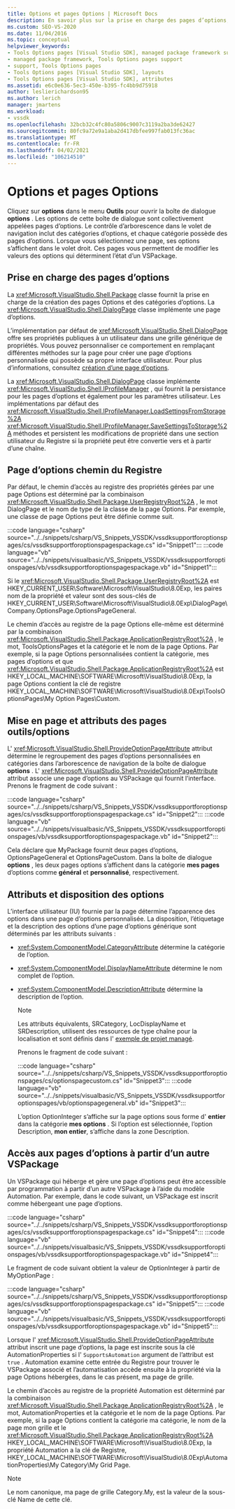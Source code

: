 ```yaml
---
title: Options et pages Options | Microsoft Docs
description: En savoir plus sur la prise en charge des pages d’options, qui vous permettent de modifier les valeurs des options qui déterminent l’état d’un VSPackage.
ms.custom: SEO-VS-2020
ms.date: 11/04/2016
ms.topic: conceptual
helpviewer_keywords:
- Tools Options pages [Visual Studio SDK], managed package framework support
- managed package framework, Tools Options pages support
- support, Tools Options pages
- Tools Options pages [Visual Studio SDK], layouts
- Tools Options pages [Visual Studio SDK], attributes
ms.assetid: e6c0e636-5ec3-450e-b395-fc4bb9d75918
author: leslierichardson95
ms.author: lerich
manager: jmartens
ms.workload:
- vssdk
ms.openlocfilehash: 32bcb32c4fc80a5806c9007c3119a2ba3de62427
ms.sourcegitcommit: 80fc9a72e9a1aba2d417dbfee997fab013fc36ac
ms.translationtype: MT
ms.contentlocale: fr-FR
ms.lasthandoff: 04/02/2021
ms.locfileid: "106214510"
---
```

# <a name="options-and-options-pages"></a>Options et pages Options
Cliquez sur **options** dans le menu **Outils** pour ouvrir la boîte de dialogue **options** . Les options de cette boîte de dialogue sont collectivement appelées pages d’options. Le contrôle d’arborescence dans le volet de navigation inclut des catégories d’options, et chaque catégorie possède des pages d’options. Lorsque vous sélectionnez une page, ses options s’affichent dans le volet droit. Ces pages vous permettent de modifier les valeurs des options qui déterminent l’état d’un VSPackage.

## <a name="support-for-options-pages"></a>Prise en charge des pages d’options
 La <xref:Microsoft.VisualStudio.Shell.Package> classe fournit la prise en charge de la création des pages Options et des catégories d’options. La <xref:Microsoft.VisualStudio.Shell.DialogPage> classe implémente une page d’options.

 L’implémentation par défaut de <xref:Microsoft.VisualStudio.Shell.DialogPage> offre ses propriétés publiques à un utilisateur dans une grille générique de propriétés. Vous pouvez personnaliser ce comportement en remplaçant différentes méthodes sur la page pour créer une page d’options personnalisée qui possède sa propre interface utilisateur. Pour plus d’informations, consultez [création d’une page d’options](../../extensibility/creating-an-options-page.md).

 La <xref:Microsoft.VisualStudio.Shell.DialogPage> classe implémente <xref:Microsoft.VisualStudio.Shell.IProfileManager> , qui fournit la persistance pour les pages d’options et également pour les paramètres utilisateur. Les implémentations par défaut des <xref:Microsoft.VisualStudio.Shell.IProfileManager.LoadSettingsFromStorage%2A> <xref:Microsoft.VisualStudio.Shell.IProfileManager.SaveSettingsToStorage%2A> méthodes et persistent les modifications de propriété dans une section utilisateur du Registre si la propriété peut être convertie vers et à partir d’une chaîne.

## <a name="options-page-registry-path"></a>Page d’options chemin du Registre
 Par défaut, le chemin d’accès au registre des propriétés gérées par une page Options est déterminé par la combinaison <xref:Microsoft.VisualStudio.Shell.Package.UserRegistryRoot%2A> , le mot DialogPage et le nom de type de la classe de la page Options. Par exemple, une classe de page Options peut être définie comme suit.

 :::code language="csharp" source="../../snippets/csharp/VS_Snippets_VSSDK/vssdksupportforoptionspages/cs/vssdksupportforoptionspagespackage.cs" id="Snippet1":::
 :::code language="vb" source="../../snippets/visualbasic/VS_Snippets_VSSDK/vssdksupportforoptionspages/vb/vssdksupportforoptionspagespackage.vb" id="Snippet1":::

 Si le <xref:Microsoft.VisualStudio.Shell.Package.UserRegistryRoot%2A> est HKEY_CURRENT_USER\Software\Microsoft\VisualStudio\8.0Exp, les paires nom de la propriété et valeur sont des sous-clés de HKEY_CURRENT_USER\Software\Microsoft\VisualStudio\8.0Exp\DialogPage\Company.OptionsPage.OptionsPageGeneral.

 Le chemin d’accès au registre de la page Options elle-même est déterminé par la combinaison <xref:Microsoft.VisualStudio.Shell.Package.ApplicationRegistryRoot%2A> , le mot, ToolsOptionsPages et la catégorie et le nom de la page Options. Par exemple, si la page Options personnalisées contient la catégorie, mes pages d’options et que <xref:Microsoft.VisualStudio.Shell.Package.ApplicationRegistryRoot%2A> est HKEY_LOCAL_MACHINE\SOFTWARE\Microsoft\VisualStudio\8.0Exp, la page Options contient la clé de registre HKEY_LOCAL_MACHINE\SOFTWARE\Microsoft\VisualStudio\8.0Exp\ToolsOptionsPages\My Option Pages\Custom.

## <a name="toolsoptions-page-attributes-and-layout"></a>Mise en page et attributs des pages outils/options
 L' <xref:Microsoft.VisualStudio.Shell.ProvideOptionPageAttribute> attribut détermine le regroupement des pages d’options personnalisées en catégories dans l’arborescence de navigation de la boîte de dialogue **options** . L' <xref:Microsoft.VisualStudio.Shell.ProvideOptionPageAttribute> attribut associe une page d’options au VSPackage qui fournit l’interface. Prenons le fragment de code suivant :

:::code language="csharp" source="../../snippets/csharp/VS_Snippets_VSSDK/vssdksupportforoptionspages/cs/vssdksupportforoptionspagespackage.cs" id="Snippet2":::
:::code language="vb" source="../../snippets/visualbasic/VS_Snippets_VSSDK/vssdksupportforoptionspages/vb/vssdksupportforoptionspagespackage.vb" id="Snippet2":::

 Cela déclare que MyPackage fournit deux pages d’options, OptionsPageGeneral et OptionsPageCustom. Dans la boîte de dialogue **options** , les deux pages options s’affichent dans la catégorie **mes pages** d’options comme **général** et **personnalisé**, respectivement.

## <a name="option-attributes-and-layout"></a>Attributs et disposition des options
 L’interface utilisateur (IU) fournie par la page détermine l’apparence des options dans une page d’options personnalisée. La disposition, l’étiquetage et la description des options d’une page d’options générique sont déterminés par les attributs suivants :

- <xref:System.ComponentModel.CategoryAttribute> détermine la catégorie de l’option.

- <xref:System.ComponentModel.DisplayNameAttribute> détermine le nom complet de l’option.

- <xref:System.ComponentModel.DescriptionAttribute> détermine la description de l’option.

  > [!NOTE]
  > Les attributs équivalents, SRCategory, LocDisplayName et SRDescription, utilisent des ressources de type chaîne pour la localisation et sont définis dans l' [exemple de projet managé](/azure/devops/integrate/index).

  Prenons le fragment de code suivant :

  :::code language="csharp" source="../../snippets/csharp/VS_Snippets_VSSDK/vssdksupportforoptionspages/cs/optionspagecustom.cs" id="Snippet3":::
  :::code language="vb" source="../../snippets/visualbasic/VS_Snippets_VSSDK/vssdksupportforoptionspages/vb/optionspagegeneral.vb" id="Snippet3":::

  L’option OptionInteger s’affiche sur la page options sous forme d' **entier** dans la catégorie **mes options** . Si l’option est sélectionnée, l’option Description, **mon entier**, s’affiche dans la zone Description.

## <a name="accessing-options-pages-from-another-vspackage"></a>Accès aux pages d’options à partir d’un autre VSPackage
 Un VSPackage qui héberge et gère une page d’options peut être accessible par programmation à partir d’un autre VSPackage à l’aide du modèle Automation. Par exemple, dans le code suivant, un VSPackage est inscrit comme hébergeant une page d’options.

 :::code language="csharp" source="../../snippets/csharp/VS_Snippets_VSSDK/vssdksupportforoptionspages/cs/vssdksupportforoptionspagespackage.cs" id="Snippet4":::
 :::code language="vb" source="../../snippets/visualbasic/VS_Snippets_VSSDK/vssdksupportforoptionspages/vb/vssdksupportforoptionspagespackage.vb" id="Snippet4":::

 Le fragment de code suivant obtient la valeur de OptionInteger à partir de MyOptionPage :

 :::code language="csharp" source="../../snippets/csharp/VS_Snippets_VSSDK/vssdksupportforoptionspages/cs/vssdksupportforoptionspagespackage.cs" id="Snippet5":::
 :::code language="vb" source="../../snippets/visualbasic/VS_Snippets_VSSDK/vssdksupportforoptionspages/vb/vssdksupportforoptionspagespackage.vb" id="Snippet5":::

 Lorsque l' <xref:Microsoft.VisualStudio.Shell.ProvideOptionPageAttribute> attribut inscrit une page d’options, la page est inscrite sous la clé AutomationProperties si l' `SupportsAutomation` argument de l’attribut est `true` . Automation examine cette entrée du Registre pour trouver le VSPackage associé et l’automatisation accède ensuite à la propriété via la page Options hébergées, dans le cas présent, ma page de grille.

 Le chemin d’accès au registre de la propriété Automation est déterminé par la combinaison <xref:Microsoft.VisualStudio.Shell.Package.ApplicationRegistryRoot%2A> , le mot, AutomationProperties et la catégorie et le nom de la page Options. Par exemple, si la page Options contient la catégorie ma catégorie, le nom de la page mon grille et le <xref:Microsoft.VisualStudio.Shell.Package.ApplicationRegistryRoot%2A> HKEY_LOCAL_MACHINE\SOFTWARE\Microsoft\VisualStudio\8.0Exp, la propriété Automation a la clé de Registre, HKEY_LOCAL_MACHINE\SOFTWARE\Microsoft\VisualStudio\8.0Exp\AutomationProperties\My Category\My Grid Page.

> [!NOTE]
> Le nom canonique, ma page de grille Category.My, est la valeur de la sous-clé Name de cette clé.
